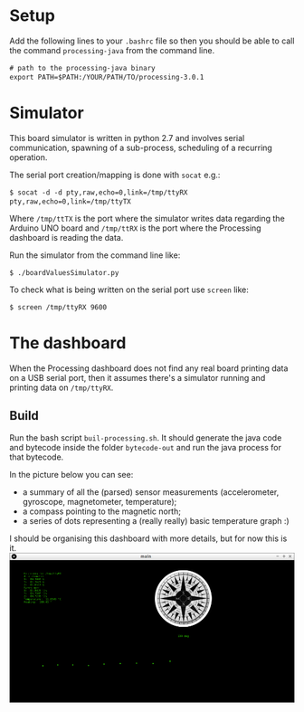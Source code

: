 # Setup

Add the following lines to your `.bashrc` file so then you should be able to call the command `processing-java` 
from the command line.
```
# path to the processing-java binary
export PATH=$PATH:/YOUR/PATH/TO/processing-3.0.1
```

# Simulator

This board simulator is written in python 2.7 and involves serial communication, spawning of a sub-process, scheduling of a recurring operation.

The serial port creation/mapping is done with `socat` e.g.:
```
$ socat -d -d pty,raw,echo=0,link=/tmp/ttyRX pty,raw,echo=0,link=/tmp/ttyTX
```
Where `/tmp/ttTX` is the port where the simulator writes data regarding the Arduino UNO board and `/tmp/ttRX` is the port where the Processing dashboard is reading the data.

Run the simulator from the command line like:
```
$ ./boardValuesSimulator.py
```

To check what is being written on the serial port use `screen` like:
```
$ screen /tmp/ttyRX 9600
```

# The dashboard

When the Processing dashboard does not find any real board printing data on a USB serial port, then it assumes
there's a simulator running and printing data on `/tmp/ttyRX`.

## Build

Run the bash script `buil-processing.sh`. It should generate the java code and bytecode inside the folder `bytecode-out`
and run the java process for that bytecode.

In the picture below you can see:

 - a summary of all the (parsed) sensor measurements (accelerometer, gyroscope, magnetometer, temperature);
 - a compass pointing to the magnetic north;
 - a series of dots representing a (really really) basic temperature graph :)

I should be organising this dashboard with more details, but for now this is it.
![Dashboard](./doc/2015-12-19_19:37:59_main.png)
